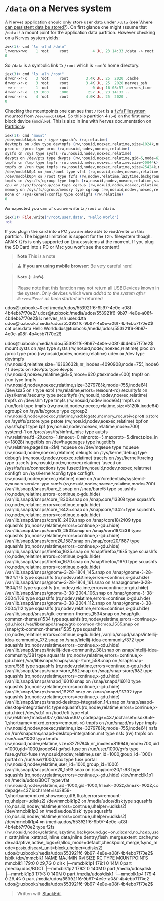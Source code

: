 # `/data` on a Nerves system
A Nerves application should only store user data under `/data` (see [Where can persistent data be stored?](https://hexdocs.pm/nerves/faq.html#where-can-persistent-data-be-stored)). On first glance one might assume that `/data` is a mount point for the application data partition. However checking on a Nerves system yields:

```elixir
iex(1)> cmd "ls -alhd /data"
lrwxrwxrwx    1 root     root           4 Jul 23 14:33 /data -> root
0
```

So `/data` is a symbolic link to `/root` which is `root`'s home directory.

```elixir
iex(3)> cmd "ls -alh /root" 
drwxr-xr-x    3 root     root        3.4K Jul 25  2020 .cache
drwxr-xr-x    3 root     root        3.4K Jul 25  2020 nerves_ssh
-rw-r--r--    1 root     root           0 Aug 16 08:57 .nerves_time
drwxr-xr-x   19 1000     1000         257 Jul 23 14:33 ..
drwxr-xr-x    4 root     root        4.0K Jul 25  2020 .
0
``` 

Checking the mountpoints one can see that `/root` is a [`f2fs` Filesystem](https://en.wikipedia.org/wiki/F2FS) mounted from `/dev/mmcblk0p4`. So this is partition 4 (`p4`) on the first mmc block device (`mmcblk0`). This is also in line with Nerves documentation on [Partitions](https://hexdocs.pm/nerves/advanced-configuration.html#partitions):

```elixir
iex(1)> cmd "mount"
/dev/mmcblk0p3 on / type squashfs (ro,relatime)
devtmpfs on /dev type devtmpfs (rw,nosuid,noexec,relatime,size=1024k,nr_inodes=57279,mode=755)
proc on /proc type proc (rw,nosuid,nodev,noexec,relatime)
sysfs on /sys type sysfs (rw,nosuid,nodev,noexec,relatime)
devpts on /dev/pts type devpts (rw,nosuid,noexec,relatime,gid=5,mode=620,ptmxmode=000)
tmpfs on /tmp type tmpfs (rw,nosuid,nodev,noexec,relatime,size=50844k)
tmpfs on /run type tmpfs (rw,nosuid,nodev,noexec,relatime,size=25424k,mode=755)
/dev/mmcblk0p1 on /mnt/boot type vfat (ro,nosuid,nodev,noexec,relatime,fmask=0022,dmask=0022,codepage=437,iocharset=iso8859-1,shortname=mixed,errors=remount-ro)
/dev/mmcblk0p4 on /root type f2fs (rw,nodev,relatime,lazytime,background_gc=on,discard,no_heap,inline_data,inline_dentry,flush_merge,extent_cache,mode=adaptive,active_logs=6,alloc_mode=default,fsync_mode=posix)
tmpfs on /sys/fs/cgroup type tmpfs (rw,nosuid,nodev,noexec,relatime,size=1024k,mode=755)
cpu on /sys/fs/cgroup/cpu type cgroup (rw,nosuid,nodev,noexec,relatime,cpu)
memory on /sys/fs/cgroup/memory type cgroup (rw,nosuid,nodev,noexec,relatime,memory)
none on /sys/kernel/config type configfs (rw,relatime)
0
```

As expected you can of course write to `/root` or `/data`:
```elixir
iex(1)> File.write("/root/user.data", "Hello World")
:ok
```

If you plugin the card into a PC you are also able to read/write on this partition. The biggest limitation is support for the `f2fs` filesystem though. AFAIK `f2fs` is only supported on Linux systems at the moment. If you plug the SD Card into a PC or Mac you won't see the content!

> **Note**
> This is a note

> :warning: **If you are using mobile browser**: Be very careful here! 

> #### Note {: .info}
>
> Please note that this function may not return all USB Devices known in the
> system. Only devices which were *added to the system after `NervesUEvent` as
> been started* are returned!

udos@tuxbook:~$ cd /media/udos/553921f6-9b97-4e0e-a08f-4b4ebb7f70e2/
udos@tuxbook:/media/udos/553921f6-9b97-4e0e-a08f-4b4ebb7f70e2$ ls
nerves_ssh  user.data
udos@tuxbook:/media/udos/553921f6-9b97-4e0e-a08f-4b4ebb7f70e2$ cat user.data 
Hello Worldudos@tuxbook:/media/udos/553921f6-9b97-4e0e-a08f-4b4ebb7f70e2$ 


udos@tuxbook:/media/udos/553921f6-9b97-4e0e-a08f-4b4ebb7f70e2$ mount
sysfs on /sys type sysfs (rw,nosuid,nodev,noexec,relatime)
proc on /proc type proc (rw,nosuid,nodev,noexec,relatime)
udev on /dev type devtmpfs (rw,nosuid,relatime,size=16363632k,nr_inodes=4090908,mode=755,inode64)
devpts on /dev/pts type devpts (rw,nosuid,noexec,relatime,gid=5,mode=620,ptmxmode=000)
tmpfs on /run type tmpfs (rw,nosuid,nodev,noexec,relatime,size=3279788k,mode=755,inode64)
/dev/sda5 on / type ext4 (rw,relatime,errors=remount-ro)
securityfs on /sys/kernel/security type securityfs (rw,nosuid,nodev,noexec,relatime)
tmpfs on /dev/shm type tmpfs (rw,nosuid,nodev,inode64)
tmpfs on /run/lock type tmpfs (rw,nosuid,nodev,noexec,relatime,size=5120k,inode64)
cgroup2 on /sys/fs/cgroup type cgroup2 (rw,nosuid,nodev,noexec,relatime,nsdelegate,memory_recursiveprot)
pstore on /sys/fs/pstore type pstore (rw,nosuid,nodev,noexec,relatime)
bpf on /sys/fs/bpf type bpf (rw,nosuid,nodev,noexec,relatime,mode=700)
systemd-1 on /proc/sys/fs/binfmt_misc type autofs (rw,relatime,fd=29,pgrp=1,timeout=0,minproto=5,maxproto=5,direct,pipe_ino=18028)
hugetlbfs on /dev/hugepages type hugetlbfs (rw,relatime,pagesize=2M)
mqueue on /dev/mqueue type mqueue (rw,nosuid,nodev,noexec,relatime)
debugfs on /sys/kernel/debug type debugfs (rw,nosuid,nodev,noexec,relatime)
tracefs on /sys/kernel/tracing type tracefs (rw,nosuid,nodev,noexec,relatime)
fusectl on /sys/fs/fuse/connections type fusectl (rw,nosuid,nodev,noexec,relatime)
configfs on /sys/kernel/config type configfs (rw,nosuid,nodev,noexec,relatime)
none on /run/credentials/systemd-sysusers.service type ramfs (ro,nosuid,nodev,noexec,relatime,mode=700)
/var/lib/snapd/snaps/bare_5.snap on /snap/bare/5 type squashfs (ro,nodev,relatime,errors=continue,x-gdu.hide)
/var/lib/snapd/snaps/core_13308.snap on /snap/core/13308 type squashfs (ro,nodev,relatime,errors=continue,x-gdu.hide)
/var/lib/snapd/snaps/core_13425.snap on /snap/core/13425 type squashfs (ro,nodev,relatime,errors=continue,x-gdu.hide)
/var/lib/snapd/snaps/core18_2409.snap on /snap/core18/2409 type squashfs (ro,nodev,relatime,errors=continue,x-gdu.hide)
/var/lib/snapd/snaps/core18_2538.snap on /snap/core18/2538 type squashfs (ro,nodev,relatime,errors=continue,x-gdu.hide)
/var/lib/snapd/snaps/core20_1587.snap on /snap/core20/1587 type squashfs (ro,nodev,relatime,errors=continue,x-gdu.hide)
/var/lib/snapd/snaps/firefox_1635.snap on /snap/firefox/1635 type squashfs (ro,nodev,relatime,errors=continue,x-gdu.hide)
/var/lib/snapd/snaps/firefox_1670.snap on /snap/firefox/1670 type squashfs (ro,nodev,relatime,errors=continue,x-gdu.hide)
/var/lib/snapd/snaps/gnome-3-28-1804_145.snap on /snap/gnome-3-28-1804/145 type squashfs (ro,nodev,relatime,errors=continue,x-gdu.hide)
/var/lib/snapd/snaps/gnome-3-28-1804_161.snap on /snap/gnome-3-28-1804/161 type squashfs (ro,nodev,relatime,errors=continue,x-gdu.hide)
/var/lib/snapd/snaps/gnome-3-38-2004_106.snap on /snap/gnome-3-38-2004/106 type squashfs (ro,nodev,relatime,errors=continue,x-gdu.hide)
/var/lib/snapd/snaps/gnome-3-38-2004_112.snap on /snap/gnome-3-38-2004/112 type squashfs (ro,nodev,relatime,errors=continue,x-gdu.hide)
/var/lib/snapd/snaps/gtk-common-themes_1534.snap on /snap/gtk-common-themes/1534 type squashfs (ro,nodev,relatime,errors=continue,x-gdu.hide)
/var/lib/snapd/snaps/gtk-common-themes_1535.snap on /snap/gtk-common-themes/1535 type squashfs (ro,nodev,relatime,errors=continue,x-gdu.hide)
/var/lib/snapd/snaps/intellij-idea-community_372.snap on /snap/intellij-idea-community/372 type squashfs (ro,nodev,relatime,errors=continue,x-gdu.hide)
/var/lib/snapd/snaps/intellij-idea-community_381.snap on /snap/intellij-idea-community/381 type squashfs (ro,nodev,relatime,errors=continue,x-gdu.hide)
/var/lib/snapd/snaps/snap-store_558.snap on /snap/snap-store/558 type squashfs (ro,nodev,relatime,errors=continue,x-gdu.hide)
/var/lib/snapd/snaps/snap-store_582.snap on /snap/snap-store/582 type squashfs (ro,nodev,relatime,errors=continue,x-gdu.hide)
/var/lib/snapd/snaps/snapd_16010.snap on /snap/snapd/16010 type squashfs (ro,nodev,relatime,errors=continue,x-gdu.hide)
/var/lib/snapd/snaps/snapd_16292.snap on /snap/snapd/16292 type squashfs (ro,nodev,relatime,errors=continue,x-gdu.hide)
/var/lib/snapd/snaps/snapd-desktop-integration_14.snap on /snap/snapd-desktop-integration/14 type squashfs (ro,nodev,relatime,errors=continue,x-gdu.hide)
/dev/sda1 on /boot/efi type vfat (rw,relatime,fmask=0077,dmask=0077,codepage=437,iocharset=iso8859-1,shortname=mixed,errors=remount-ro)
tmpfs on /run/snapd/ns type tmpfs (rw,nosuid,nodev,noexec,relatime,size=3279788k,mode=755,inode64)
nsfs on /run/snapd/ns/snapd-desktop-integration.mnt type nsfs (rw)
tmpfs on /run/user/1000 type tmpfs (rw,nosuid,nodev,relatime,size=3279784k,nr_inodes=819946,mode=700,uid=1000,gid=1000,inode64)
gvfsd-fuse on /run/user/1000/gvfs type fuse.gvfsd-fuse (rw,nosuid,nodev,relatime,user_id=1000,group_id=1000)
portal on /run/user/1000/doc type fuse.portal (rw,nosuid,nodev,relatime,user_id=1000,group_id=1000)
/var/lib/snapd/snaps/core20_1593.snap on /snap/core20/1593 type squashfs (ro,nodev,relatime,errors=continue,x-gdu.hide)
/dev/mmcblk1p1 on /media/udos/BOOT type vfat (rw,nosuid,nodev,relatime,uid=1000,gid=1000,fmask=0022,dmask=0022,codepage=437,iocharset=iso8859-1,shortname=mixed,showexec,utf8,flush,errors=remount-ro,uhelper=udisks2)
/dev/mmcblk1p2 on /media/udos/disk type squashfs (ro,nosuid,nodev,relatime,errors=continue,uhelper=udisks2)
/dev/mmcblk1p3 on /media/udos/disk1 type squashfs (ro,nosuid,nodev,relatime,errors=continue,uhelper=udisks2)
/dev/mmcblk1p4 on /media/udos/553921f6-9b97-4e0e-a08f-4b4ebb7f70e2 type f2fs (rw,nosuid,nodev,relatime,lazytime,background_gc=on,discard,no_heap,user_xattr,inline_xattr,acl,inline_data,inline_dentry,flush_merge,extent_cache,mode=adaptive,active_logs=6,alloc_mode=default,checkpoint_merge,fsync_mode=posix,discard_unit=block,uhelper=udisks2)
udos@tuxbook:/media/udos/553921f6-9b97-4e0e-a08f-4b4ebb7f70e2$ lsblk /dev/mmcblk1
NAME        MAJ:MIN RM  SIZE RO TYPE MOUNTPOINTS
mmcblk1     179:0    0 29,7G  0 disk 
├─mmcblk1p1 179:1    0   14M  0 part /media/udos/BOOT
├─mmcblk1p2 179:2    0  140M  0 part /media/udos/disk
├─mmcblk1p3 179:3    0  140M  0 part /media/udos/disk1
└─mmcblk1p4 179:4    0 29,4G  0 part /media/udos/553921f6-9b97-4e0e-a08f-4b4ebb7f70e2
udos@tuxbook:/media/udos/553921f6-9b97-4e0e-a08f-4b4ebb7f70e2$ 


> Written with [StackEdit](https://stackedit.io/).
<!--stackedit_data:
eyJoaXN0b3J5IjpbLTE1NjUyMzc0MDgsNzAwMDE1MDAzLDEyOD
AwMjQwMDcsMTQ3MDk3NDk1MV19
-->